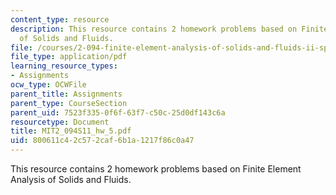 ```yaml
---
content_type: resource
description: This resource contains 2 homework problems based on Finite Element Analysis
  of Solids and Fluids.
file: /courses/2-094-finite-element-analysis-of-solids-and-fluids-ii-spring-2011/800611c42c572caf6b1a1217f86c0a47_MIT2_094S11_hw_5.pdf
file_type: application/pdf
learning_resource_types:
- Assignments
ocw_type: OCWFile
parent_title: Assignments
parent_type: CourseSection
parent_uid: 7523f335-0f6f-63f7-c50c-25d0df143c6a
resourcetype: Document
title: MIT2_094S11_hw_5.pdf
uid: 800611c4-2c57-2caf-6b1a-1217f86c0a47
---
```

This resource contains 2 homework problems based on Finite Element Analysis of Solids and Fluids.


